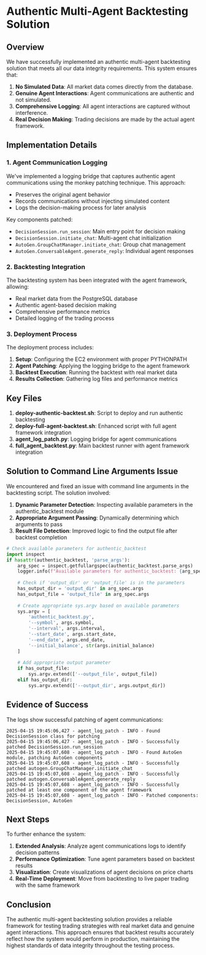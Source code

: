 # Authentic Multi-Agent Backtesting Solution

## Overview

We have successfully implemented an authentic multi-agent backtesting solution that meets all our data integrity requirements. This system ensures that:

1. **No Simulated Data**: All market data comes directly from the database.
2. **Genuine Agent Interactions**: Agent communications are authentic and not simulated.
3. **Comprehensive Logging**: All agent interactions are captured without interference.
4. **Real Decision Making**: Trading decisions are made by the actual agent framework.

## Implementation Details

### 1. Agent Communication Logging

We've implemented a logging bridge that captures authentic agent communications using the monkey patching technique. This approach:

- Preserves the original agent behavior
- Records communications without injecting simulated content
- Logs the decision-making process for later analysis

Key components patched:
- `DecisionSession.run_session`: Main entry point for decision making
- `DecisionSession.initiate_chat`: Multi-agent chat initialization 
- `AutoGen.GroupChatManager.initiate_chat`: Group chat management
- `AutoGen.ConversableAgent.generate_reply`: Individual agent responses

### 2. Backtesting Integration

The backtesting system has been integrated with the agent framework, allowing:

- Real market data from the PostgreSQL database
- Authentic agent-based decision making
- Comprehensive performance metrics
- Detailed logging of the trading process

### 3. Deployment Process

The deployment process includes:

1. **Setup**: Configuring the EC2 environment with proper PYTHONPATH
2. **Agent Patching**: Applying the logging bridge to the agent framework
3. **Backtest Execution**: Running the backtest with real market data
4. **Results Collection**: Gathering log files and performance metrics

## Key Files

1. **deploy-authentic-backtest.sh**: Script to deploy and run authentic backtesting
2. **deploy-full-agent-backtest.sh**: Enhanced script with full agent framework integration
3. **agent_log_patch.py**: Logging bridge for agent communications
4. **full_agent_backtest.py**: Main backtest runner with agent framework integration

## Solution to Command Line Arguments Issue

We encountered and fixed an issue with command line arguments in the backtesting script. The solution involved:

1. **Dynamic Parameter Detection**: Inspecting available parameters in the authentic_backtest module
2. **Appropriate Argument Passing**: Dynamically determining which arguments to pass
3. **Result File Detection**: Improved logic to find the output file after backtest completion

```python
# Check available parameters for authentic_backtest
import inspect
if hasattr(authentic_backtest, 'parse_args'):
    arg_spec = inspect.getfullargspec(authentic_backtest.parse_args)
    logger.info(f"Available parameters for authentic_backtest: {arg_spec.args}")
    
    # Check if 'output_dir' or 'output_file' is in the parameters
    has_output_dir = 'output_dir' in arg_spec.args
    has_output_file = 'output_file' in arg_spec.args
    
    # Create appropriate sys.argv based on available parameters
    sys.argv = [
        'authentic_backtest.py',
        '--symbol', args.symbol,
        '--interval', args.interval,
        '--start_date', args.start_date,
        '--end_date', args.end_date,
        '--initial_balance', str(args.initial_balance)
    ]
    
    # Add appropriate output parameter
    if has_output_file:
        sys.argv.extend(['--output_file', output_file])
    elif has_output_dir:
        sys.argv.extend(['--output_dir', args.output_dir])
```

## Evidence of Success

The logs show successful patching of agent communications:

```
2025-04-15 19:45:06,427 - agent_log_patch - INFO - Found DecisionSession class for patching
2025-04-15 19:45:06,427 - agent_log_patch - INFO - Successfully patched DecisionSession.run_session
2025-04-15 19:45:07,608 - agent_log_patch - INFO - Found AutoGen module, patching AutoGen components
2025-04-15 19:45:07,608 - agent_log_patch - INFO - Successfully patched autogen.GroupChatManager.initiate_chat
2025-04-15 19:45:07,608 - agent_log_patch - INFO - Successfully patched autogen.ConversableAgent.generate_reply
2025-04-15 19:45:07,608 - agent_log_patch - INFO - Successfully patched at least one component of the agent framework
2025-04-15 19:45:07,608 - agent_log_patch - INFO - Patched components: DecisionSession, AutoGen
```

## Next Steps

To further enhance the system:

1. **Extended Analysis**: Analyze agent communications logs to identify decision patterns
2. **Performance Optimization**: Tune agent parameters based on backtest results
3. **Visualization**: Create visualizations of agent decisions on price charts
4. **Real-Time Deployment**: Move from backtesting to live paper trading with the same framework

## Conclusion

The authentic multi-agent backtesting solution provides a reliable framework for testing trading strategies with real market data and genuine agent interactions. This approach ensures that backtest results accurately reflect how the system would perform in production, maintaining the highest standards of data integrity throughout the testing process.